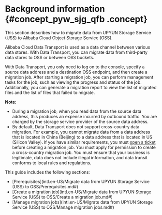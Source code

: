 # Background information {#concept_pyw_sjg_qfb .concept}

This section describes how to migrate data from UPYUN Storage Service \(USS\) to Alibaba Cloud Object Storage Service \(OSS\).

Alibaba Cloud Data Transport is used as a data channel between various data stores. With Data Transport, you can migrate data from third-party data stores to OSS or between OSS buckets.

With Data Transport, you only need to log on to the console, specify a source data address and a destination OSS endpoint, and then create a migration job. After starting a migration job, you can perform management tasks for the job, such as viewing the progress and status of the job. Additionally, you can generate a migration report to view the list of migrated files and the list of files that failed to migrate.

**Note:** 

-   During a migration job, when you read data from the source data address, this produces an expense incurred by outbound traffic. You are charged by the storage service provider of the source data address.
-   By default, Data Transport does not support cross-country data migration. For example, you cannot migrate data from a data address that is located in China \(Beijing\) to a data address that is located in US \(Silicon Valley\). If you have similar requirements, you must [open a ticket](https://selfservice.console.aliyun.com) before creating a migration job. You must apply for permission to create a cross-country migration job. You must ensure that your business is legitimate, data does not include illegal information, and data transit conforms to local rules and regulations.

This guide includes the following sections:

-   [Prerequisites](intl.en-US/Migrate data from UPYUN Storage Service (USS) to OSS/Prerequisites.md#)
-   [Create a migration job](intl.en-US/Migrate data from UPYUN Storage Service (USS) to OSS/Create a migration job.md#)
-   [Manage migration jobs](intl.en-US/Migrate data from UPYUN Storage Service (USS) to OSS/Manage migration jobs.md#)

